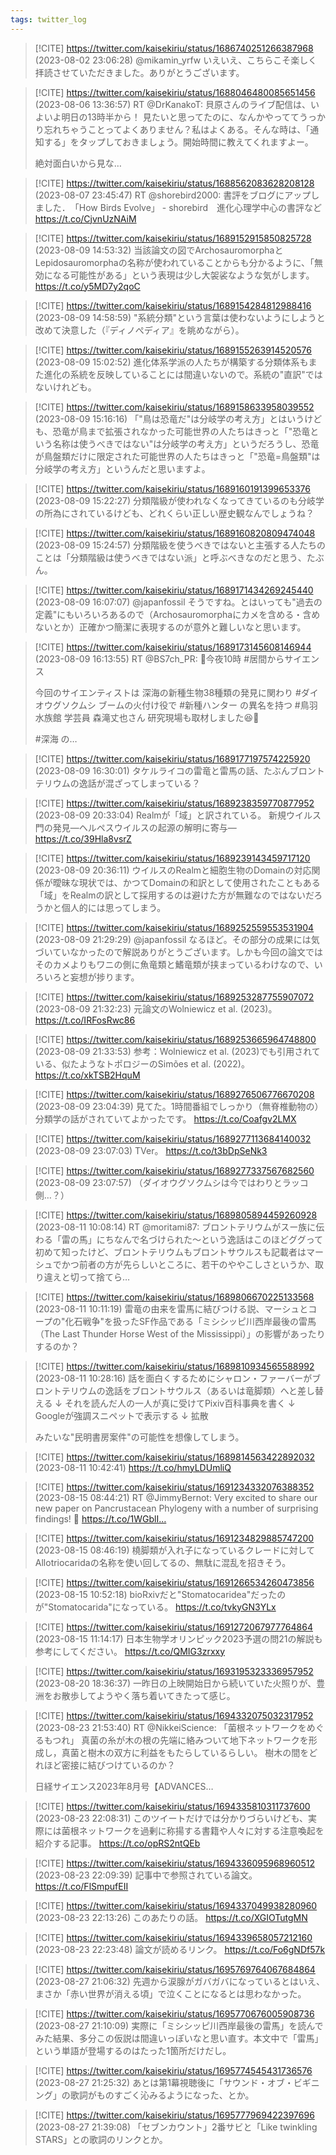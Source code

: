 ```yaml
---
tags: twitter_log
---
```


> [!CITE] https://twitter.com/kaisekiriu/status/1686740251266387968 (2023-08-02 23:06:28)
> @mikamin_yrfw いえいえ、こちらこそ楽しく拝読させていただきました。ありがとうございます。

> [!CITE] https://twitter.com/kaisekiriu/status/1688046480085651456 (2023-08-06 13:36:57)
> RT @DrKanakoT: 貝原さんのライブ配信は、いよいよ明日の13時半から！
> 見たいと思ってたのに、なんかやっててうっかり忘れちゃうことってよくありません？私はよくある。そんな時は、「通知する」をタップしておきましょう。開始時間に教えてくれますよー。
> 
> 絶対面白いから見な…

> [!CITE] https://twitter.com/kaisekiriu/status/1688562083628208128 (2023-08-07 23:45:47)
> RT @shorebird2000: 書評をブログにアップしました．　「How Birds Evolve」 - shorebird　進化心理学中心の書評など https://t.co/CjvnUzNAiM

> [!CITE] https://twitter.com/kaisekiriu/status/1689152915850825728 (2023-08-09 14:53:32)
> 当該論文の図でArchosauromorphaとLepidosauromorphaの名称が使われていることからも分かるように、「無効になる可能性がある」という表現は少し大袈裟なような気がします。
> https://t.co/y5MD7y2qoC

> [!CITE] https://twitter.com/kaisekiriu/status/1689154284812988416 (2023-08-09 14:58:59)
> "系統分類"という言葉は使わないようにしようと改めて決意した（『ディノぺディア』を眺めながら）。

> [!CITE] https://twitter.com/kaisekiriu/status/1689155263914520576 (2023-08-09 15:02:52)
> 進化体系学派の人たちが構築する分類体系もまた進化の系統を反映していることには間違いないので。系統の"直訳"ではないけれども。

> [!CITE] https://twitter.com/kaisekiriu/status/1689158633958039552 (2023-08-09 15:16:16)
> 「"鳥は恐竜だ"は分岐学の考え方」とはいうけども、恐竜が鳥まで拡張されなかった可能世界の人たちはきっと「"恐竜という名称は使うべきではない"は分岐学の考え方」というだろうし、恐竜が鳥盤類だけに限定された可能世界の人たちはきっと「"恐竜=鳥盤類"は分岐学の考え方」というんだと思いますよ。

> [!CITE] https://twitter.com/kaisekiriu/status/1689160191399653376 (2023-08-09 15:22:27)
> 分類階級が使われなくなってきているのも分岐学の所為にされているけども、どれくらい正しい歴史観なんでしょうね？

> [!CITE] https://twitter.com/kaisekiriu/status/1689160820809474048 (2023-08-09 15:24:57)
> 分類階級を使うべきではないと主張する人たちのことは「分類階級は使うべきではない派」と呼ぶべきなのだと思う、たぶん。

> [!CITE] https://twitter.com/kaisekiriu/status/1689171434269245440 (2023-08-09 16:07:07)
> @japanfossil そうですね。とはいっても"過去の定義"にもいろいろあるので（Archosauromorphaにカメを含める・含めないとか）正確かつ簡潔に表現するのが意外と難しいなと思います。

> [!CITE] https://twitter.com/kaisekiriu/status/1689173145608146944 (2023-08-09 16:13:55)
> RT @BS7ch_PR: 🧪今夜10時
> #居間からサイエンス
> 
> 今回のサイエンティストは
> 深海の新種生物38種類の発見に関わり #ダイオウグソクムシ ブームの火付け役で #新種ハンター の異名を持つ #鳥羽水族館 学芸員 森滝丈也さん
> 研究現場も取材しました😆🙌
> 
> #深海 の…

> [!CITE] https://twitter.com/kaisekiriu/status/1689177197574225920 (2023-08-09 16:30:01)
> タケルライコの雷竜と雷馬の話、たぶんブロントテリウムの逸話が混ざってしまっている？

> [!CITE] https://twitter.com/kaisekiriu/status/1689238359770877952 (2023-08-09 20:33:04)
> Realmが「域」と訳されている。
> 新規ウイルス門の発見―ヘルペスウイルスの起源の解明に寄与― https://t.co/39Hla8vsrZ

> [!CITE] https://twitter.com/kaisekiriu/status/1689239143459717120 (2023-08-09 20:36:11)
> ウイルスのRealmと細胞生物のDomainの対応関係が曖昧な現状では、かつてDomainの和訳として使用されたこともある「域」をRealmの訳として採用するのは避けた方が無難なのではないだろうかと個人的には思ってしまう。

> [!CITE] https://twitter.com/kaisekiriu/status/1689252559553531904 (2023-08-09 21:29:29)
> @japanfossil なるほど。その部分の成果には気づいていなかったので解説ありがとうございます。しかも今回の論文ではそのカメよりもワニの側に魚竜類と鰭竜類が挟まっているわけなので、いろいろと妄想が捗ります。

> [!CITE] https://twitter.com/kaisekiriu/status/1689253287755907072 (2023-08-09 21:32:23)
> 元論文のWolniewicz et al. (2023)。
> https://t.co/IRFosRwc86

> [!CITE] https://twitter.com/kaisekiriu/status/1689253665964748800 (2023-08-09 21:33:53)
> 参考：Wolniewicz et al. (2023)でも引用されている、似たようなトポロジーのSimões et al. (2022)。
> https://t.co/xkTSB2HquM

> [!CITE] https://twitter.com/kaisekiriu/status/1689276506776670208 (2023-08-09 23:04:39)
> 見てた。1時間番組でしっかり（無脊椎動物の）分類学の話がされていてよかったです。
> https://t.co/Coafgv2LMX

> [!CITE] https://twitter.com/kaisekiriu/status/1689277113684140032 (2023-08-09 23:07:03)
> TVer。
> https://t.co/t3bDpSeNk3

> [!CITE] https://twitter.com/kaisekiriu/status/1689277337567682560 (2023-08-09 23:07:57)
> （ダイオウグソクムシは今ではわりとラッコ側…？）

> [!CITE] https://twitter.com/kaisekiriu/status/1689805894459260928 (2023-08-11 10:08:14)
> RT @moritami87: ブロントテリウムがスー族に伝わる「雷の馬」にちなんで名づけられた～という逸話はこのほどググって初めて知ったけど、ブロントテリウムもブロントサウルスも記載者はマーシュでかつ前者の方が先らしいところに、若干のややこしさというか、取り違えと切って捨てら…

> [!CITE] https://twitter.com/kaisekiriu/status/1689806670225133568 (2023-08-11 10:11:19)
> 雷竜の由来を雷馬に結びつける説、マーシュとコープの"化石戦争"を扱ったSF作品である「ミシシッピ川西岸最後の雷馬（The Last Thunder Horse West of the Mississippi）」の影響があったりするのか？

> [!CITE] https://twitter.com/kaisekiriu/status/1689810934565588992 (2023-08-11 10:28:16)
> 話を面白くするためにシャロン・ファーバーがブロントテリウムの逸話をブロントサウルス（あるいは竜脚類）へと差し替える
> ↓
> それを読んだ人の一人が真に受けてPixiv百科事典を書く
> ↓
> Googleが強調スニペットで表示する
> ↓
> 拡散
> 
> みたいな"民明書房案件"の可能性を想像してしまう。

> [!CITE] https://twitter.com/kaisekiriu/status/1689814563422892032 (2023-08-11 10:42:41)
> https://t.co/hmyLDUmliQ

> [!CITE] https://twitter.com/kaisekiriu/status/1691234332076388352 (2023-08-15 08:44:21)
> RT @JimmyBernot: Very excited to share our new paper on Pancrustacean Phylogeny with a number of surprising findings! 🧵 https://t.co/1WGblI…

> [!CITE] https://twitter.com/kaisekiriu/status/1691234829885747200 (2023-08-15 08:46:19)
> 橈脚類が入れ子になっているクレードに対してAllotriocaridaの名称を使い回してるの、無駄に混乱を招きそう。

> [!CITE] https://twitter.com/kaisekiriu/status/1691266534260473856 (2023-08-15 10:52:18)
> bioRxivだと"Stomatocaridea"だったのが"Stomatocarida"になっている。
> https://t.co/tvkyGN3YLx

> [!CITE] https://twitter.com/kaisekiriu/status/1691272067977764864 (2023-08-15 11:14:17)
> 日本生物学オリンピック2023予選の問21の解説も参考にしてください。
> https://t.co/QMIG3zrxxy

> [!CITE] https://twitter.com/kaisekiriu/status/1693195323336957952 (2023-08-20 18:36:37)
> 一昨日の上映開始日から続いていた火照りが、豊洲をお散歩してようやく落ち着いてきたって感じ。

> [!CITE] https://twitter.com/kaisekiriu/status/1694332075032317952 (2023-08-23 21:53:40)
> RT @NikkeiScience: 「菌根ネットワークをめぐるもつれ」
> 真菌の糸が木の根の先端に絡みついて地下ネットワークを形成し，真菌と樹木の双方に利益をもたらしているらしい。
> 樹木の間をどれほど密接に結びつけているのか？
> 
> 日経サイエンス2023年8月号【ADVANCES…

> [!CITE] https://twitter.com/kaisekiriu/status/1694335810311737600 (2023-08-23 22:08:31)
> このツイートだけでは分かりづらいけども、実際には菌根ネットワークを過剰に称揚する書籍や人々に対する注意喚起を紹介する記事。
> https://t.co/opRS2ntQEb

> [!CITE] https://twitter.com/kaisekiriu/status/1694336095968960512 (2023-08-23 22:09:39)
> 記事中で参照されている論文。
> https://t.co/FlSmpufEII

> [!CITE] https://twitter.com/kaisekiriu/status/1694337049938280960 (2023-08-23 22:13:26)
> このあたりの話。
> https://t.co/XGIOTutgMN

> [!CITE] https://twitter.com/kaisekiriu/status/1694339658057212160 (2023-08-23 22:23:48)
> 論文が読めるリンク。
> https://t.co/Fo6gNDf57k

> [!CITE] https://twitter.com/kaisekiriu/status/1695769764067684864 (2023-08-27 21:06:32)
> 先週から涙腺がガバガバになっているとはいえ、まさか「赤い世界が消える頃」で泣くことになるとは思わなかった。

> [!CITE] https://twitter.com/kaisekiriu/status/1695770676005908736 (2023-08-27 21:10:09)
> 実際に「ミシシッピ川西岸最後の雷馬」を読んでみた結果、多分この仮説は間違いっぽいなと思い直す。本文中で「雷馬」という単語が登場するのはたった1箇所だけだし。

> [!CITE] https://twitter.com/kaisekiriu/status/1695774545431736576 (2023-08-27 21:25:32)
> あとは第1幕視聴後に「サウンド・オブ・ビギニング」の歌詞がものすごく沁みるようになった、とか。

> [!CITE] https://twitter.com/kaisekiriu/status/1695777969422397696 (2023-08-27 21:39:08)
> 「セブンカウント」2番サビと「Like twinkling STARS」との歌詞のリンクとか。
